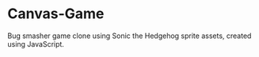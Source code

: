 # Canvas-Game
Bug smasher game clone using Sonic the Hedgehog sprite assets, created using JavaScript.
